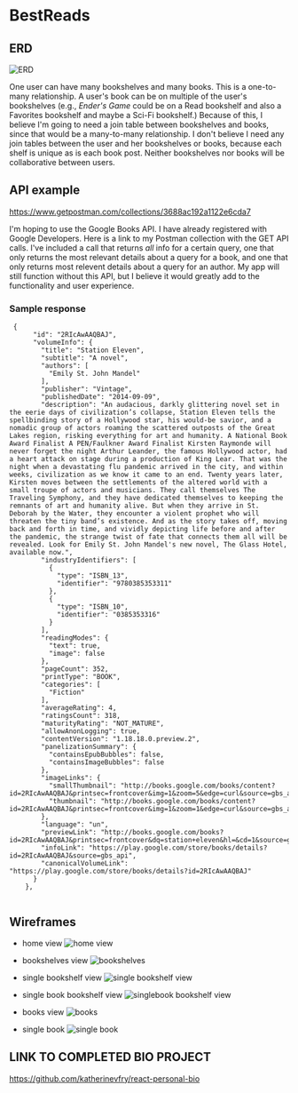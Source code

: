 # BestReads

## ERD
![ERD](https://i.imgur.com/QJ7Ok3V.png)

One user can have many bookshelves and many books. This is a one-to-many relationship. A user's book can be on multiple of the user's bookshelves (e.g., _Ender's Game_ could be on a Read bookshelf and also a Favorites bookshelf and maybe a Sci-Fi bookshelf.) Because of this, I believe I'm going to need a join table between bookshelves and books, since that would be a many-to-many relationship. I don't believe I need any join tables between the user and her bookshelves or books, because each shelf is unique as is each book post. Neither bookshelves nor books will be collaborative between users.

## API example
https://www.getpostman.com/collections/3688ac192a1122e6cda7

I'm hoping to use the Google Books API. I have already registered with Google Developers. Here is a link to my Postman collection with the GET API calls. I've included a call that returns *all* info for a certain query, one that only returns the most relevant details about a query for a book, and one that only returns most relevent details about a query for an author. My app will still function without this API, but I believe it would greatly add to the functionality and user experience.

### Sample response
```
 {
      "id": "2RIcAwAAQBAJ",
      "volumeInfo": {
        "title": "Station Eleven",
        "subtitle": "A novel",
        "authors": [
          "Emily St. John Mandel"
        ],
        "publisher": "Vintage",
        "publishedDate": "2014-09-09",
        "description": "An audacious, darkly glittering novel set in the eerie days of civilization’s collapse, Station Eleven tells the spellbinding story of a Hollywood star, his would-be savior, and a nomadic group of actors roaming the scattered outposts of the Great Lakes region, risking everything for art and humanity. A National Book Award Finalist A PEN/Faulkner Award Finalist Kirsten Raymonde will never forget the night Arthur Leander, the famous Hollywood actor, had a heart attack on stage during a production of King Lear. That was the night when a devastating flu pandemic arrived in the city, and within weeks, civilization as we know it came to an end. Twenty years later, Kirsten moves between the settlements of the altered world with a small troupe of actors and musicians. They call themselves The Traveling Symphony, and they have dedicated themselves to keeping the remnants of art and humanity alive. But when they arrive in St. Deborah by the Water, they encounter a violent prophet who will threaten the tiny band’s existence. And as the story takes off, moving back and forth in time, and vividly depicting life before and after the pandemic, the strange twist of fate that connects them all will be revealed. Look for Emily St. John Mandel's new novel, The Glass Hotel, available now.",
        "industryIdentifiers": [
          {
            "type": "ISBN_13",
            "identifier": "9780385353311"
          },
          {
            "type": "ISBN_10",
            "identifier": "0385353316"
          }
        ],
        "readingModes": {
          "text": true,
          "image": false
        },
        "pageCount": 352,
        "printType": "BOOK",
        "categories": [
          "Fiction"
        ],
        "averageRating": 4,
        "ratingsCount": 318,
        "maturityRating": "NOT_MATURE",
        "allowAnonLogging": true,
        "contentVersion": "1.18.18.0.preview.2",
        "panelizationSummary": {
          "containsEpubBubbles": false,
          "containsImageBubbles": false
        },
        "imageLinks": {
          "smallThumbnail": "http://books.google.com/books/content?id=2RIcAwAAQBAJ&printsec=frontcover&img=1&zoom=5&edge=curl&source=gbs_api",
          "thumbnail": "http://books.google.com/books/content?id=2RIcAwAAQBAJ&printsec=frontcover&img=1&zoom=1&edge=curl&source=gbs_api"
        },
        "language": "un",
        "previewLink": "http://books.google.com/books?id=2RIcAwAAQBAJ&printsec=frontcover&dq=station+eleven&hl=&cd=1&source=gbs_api",
        "infoLink": "https://play.google.com/store/books/details?id=2RIcAwAAQBAJ&source=gbs_api",
        "canonicalVolumeLink": "https://play.google.com/store/books/details?id=2RIcAwAAQBAJ"
      }
    },
    
```
## Wireframes
- home view
   ![home view](https://i.imgur.com/4N7pPYy.png)
   
- bookshelves view
   ![bookshelves](https://i.imgur.com/nyIJIdM.png)
 - single bookshelf view 
 ![single bookshelf view](https://i.imgur.com/q46z4j4.png)
 - single book bookshelf view
  ![singlebook bookshelf view](https://i.imgur.com/OciS3vO.png)
- books view
    ![books](https://i.imgur.com/Jw3Ioxz.png)
- single book
   ![single book](https://i.imgur.com/2lUDkTk.png)

## LINK TO COMPLETED BIO PROJECT
https://github.com/katherinevfry/react-personal-bio
